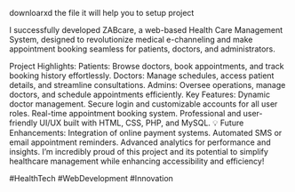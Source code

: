 
downloarxd the file it will help you to setup project 

I successfully developed ZABcare, a web-based Health Care Management System, designed to revolutionize medical e-channeling and make appointment booking seamless for patients, doctors, and administrators.

Project Highlights:
Patients: Browse doctors, book appointments, and track booking history effortlessly.
Doctors: Manage schedules, access patient details, and streamline consultations.
Admins: Oversee operations, manage doctors, and schedule appointments efficiently.
Key Features:
Dynamic doctor management.
Secure login and customizable accounts for all user roles.
Real-time appointment booking system.
Professional and user-friendly UI/UX built with HTML, CSS, PHP, and MySQL.
💡 Future Enhancements:
Integration of online payment systems.
Automated SMS or email appointment reminders.
Advanced analytics for performance and insights.
I’m incredibly proud of this project and its potential to simplify healthcare management while enhancing accessibility and efficiency!

#HealthTech #WebDevelopment #Innovation

